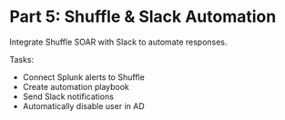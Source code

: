 # Part 5: Shuffle & Slack Automation

Integrate Shuffle SOAR with Slack to automate responses.

Tasks:
- Connect Splunk alerts to Shuffle
- Create automation playbook
- Send Slack notifications
- Automatically disable user in AD